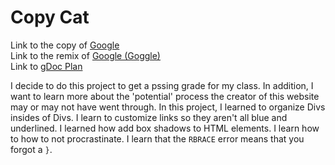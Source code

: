 # Copy Cat

Link to the copy of [Google](https://kevinw5973.github.io/copy-cat/)  
Link to the remix of [Google (Goggle)](https://kevinw5973.github.io/copy-cat/rm-index.html)  
Link to [gDoc Plan](https://docs.google.com/document/d/1CYCfy16JTyDMwn3b8Dud3wvcus7tailNqtuouNLAQBU/edit?usp=sharing)  


I decide to do this project to get a pssing grade for my class. In addition, I want to learn more about the 'potential' process the creator of this website may or may not have went through. In this project, I learned to organize Divs insides of Divs. I learn to customize links so they aren't all blue and underlined. I learned how add box shadows to HTML elements. I learn how to how to not procrastinate. I learn that the `RBRACE` error means that you forgot a `}`.

